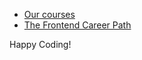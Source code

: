 

- [Our courses](https://scrimba.com/allcourses)
- [The Frontend Career Path](https://scrimba.com/learn/frontend)


Happy Coding!
